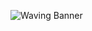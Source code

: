 ![Waving Banner](https://capsule-render.vercel.app/api?type=waving&height=300&color=white,blue&text=Hello%20World&descAlign=49)


